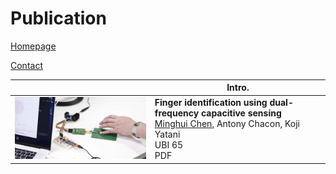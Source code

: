 # Publication

[Homepage](*//minghuihub.github.io)

[Contact](*//iraka-c.github.io/markdown.html?title=Introduction&src=%2F%2Fminghuihub.github.io%2Fmarkdowns%2Fcontact.md&bg=%2F%2Fminghuihub.github.io%2Fresources%2Fmain-bg.jpg)

|                                                       | Intro.                                                       |
| ----------------------------------------------------- | ------------------------------------------------------------ |
| <img src="../resources/research/t01.jpg" width=400 /> | **Finger identification using dual-frequency capacitive sensing**<br /><u>Minghui Chen</u>, Antony Chacon, Koji Yatani<br />UBI 65<br />PDF |


